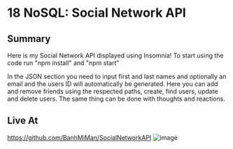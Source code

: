 
# 18 NoSQL: Social Network API

## Summary
Here is my Social Network API displayed using Insomnia! To start using the code run "npm install" and "npm start"

In the JSON section you need to input first and last names and optionally an email and the users ID will automatically be generated.
Here you can add and remove friends using the respected paths, create, find users, update and delete users.
The same thing can be done with thoughts and reactions.



## Live At
https://github.com/BanhMiMan/SocialNetworkAPI
![image](https://github.com/BanhMiMan/SocialNetworkAPI/assets/129315553/05fb7f42-9bc8-471f-b548-1771cf483fef)




